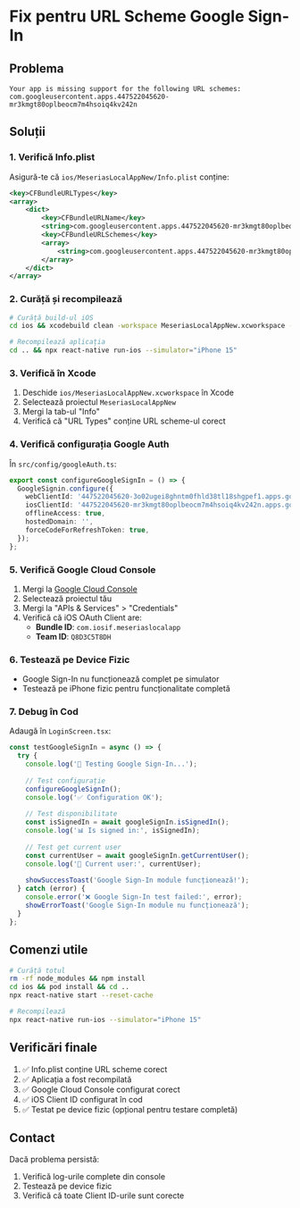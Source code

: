 # Fix pentru URL Scheme Google Sign-In

## Problema
```
Your app is missing support for the following URL schemes: com.googleusercontent.apps.447522045620-mr3kmgt80oplbeocm7m4hsoiq4kv242n
```

## Soluții

### 1. Verifică Info.plist
Asigură-te că `ios/MeseriasLocalAppNew/Info.plist` conține:

```xml
<key>CFBundleURLTypes</key>
<array>
    <dict>
        <key>CFBundleURLName</key>
        <string>com.googleusercontent.apps.447522045620-mr3kmgt80oplbeocm7m4hsoiq4kv242n</string>
        <key>CFBundleURLSchemes</key>
        <array>
            <string>com.googleusercontent.apps.447522045620-mr3kmgt80oplbeocm7m4hsoiq4kv242n</string>
        </array>
    </dict>
</array>
```

### 2. Curăță și recompilează
```bash
# Curăță build-ul iOS
cd ios && xcodebuild clean -workspace MeseriasLocalAppNew.xcworkspace -scheme MeseriasLocalAppNew

# Recompilează aplicația
cd .. && npx react-native run-ios --simulator="iPhone 15"
```

### 3. Verifică în Xcode
1. Deschide `ios/MeseriasLocalAppNew.xcworkspace` în Xcode
2. Selectează proiectul `MeseriasLocalAppNew`
3. Mergi la tab-ul "Info"
4. Verifică că "URL Types" conține URL scheme-ul corect

### 4. Verifică configurația Google Auth
În `src/config/googleAuth.ts`:
```typescript
export const configureGoogleSignIn = () => {
  GoogleSignin.configure({
    webClientId: '447522045620-3o02ugei8ghntm0fhld38tl18shgpef1.apps.googleusercontent.com',
    iosClientId: '447522045620-mr3kmgt80oplbeocm7m4hsoiq4kv242n.apps.googleusercontent.com',
    offlineAccess: true,
    hostedDomain: '',
    forceCodeForRefreshToken: true,
  });
};
```

### 5. Verifică Google Cloud Console
1. Mergi la [Google Cloud Console](https://console.cloud.google.com/)
2. Selectează proiectul tău
3. Mergi la "APIs & Services" > "Credentials"
4. Verifică că iOS OAuth Client are:
   - **Bundle ID**: `com.iosif.meseriaslocalapp`
   - **Team ID**: `Q8D3C5T8DH`

### 6. Testează pe Device Fizic
- Google Sign-In nu funcționează complet pe simulator
- Testează pe iPhone fizic pentru funcționalitate completă

### 7. Debug în Cod
Adaugă în `LoginScreen.tsx`:
```typescript
const testGoogleSignIn = async () => {
  try {
    console.log('🧪 Testing Google Sign-In...');
    
    // Test configurație
    configureGoogleSignIn();
    console.log('✅ Configuration OK');
    
    // Test disponibilitate
    const isSignedIn = await googleSignIn.isSignedIn();
    console.log('📊 Is signed in:', isSignedIn);
    
    // Test get current user
    const currentUser = await googleSignIn.getCurrentUser();
    console.log('👤 Current user:', currentUser);
    
    showSuccessToast('Google Sign-In module funcționează!');
  } catch (error) {
    console.error('❌ Google Sign-In test failed:', error);
    showErrorToast('Google Sign-In module nu funcționează');
  }
};
```

## Comenzi utile

```bash
# Curăță totul
rm -rf node_modules && npm install
cd ios && pod install && cd ..
npx react-native start --reset-cache

# Recompilează
npx react-native run-ios --simulator="iPhone 15"
```

## Verificări finale

1. ✅ Info.plist conține URL scheme corect
2. ✅ Aplicația a fost recompilată
3. ✅ Google Cloud Console configurat corect
4. ✅ iOS Client ID configurat în cod
5. ✅ Testat pe device fizic (opțional pentru testare completă)

## Contact

Dacă problema persistă:
1. Verifică log-urile complete din console
2. Testează pe device fizic
3. Verifică că toate Client ID-urile sunt corecte
